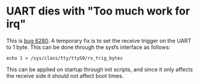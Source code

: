 # UART dies with "Too much work for irq"

This is [bug 6280](https://bugzilla.yoctoproject.org/show_bug.cgi?id=6280). A temporary fix is 
to set the receive trigger on the UART to 1 byte. This can be done through the sysfs interface 
as follows:

```
echo 1 > /sys/class/tty/ttyS0/rx_trig_bytes
``` 

This can be applied on startup through init scripts, and since it only affects the receive side 
it should not affect boot times.
